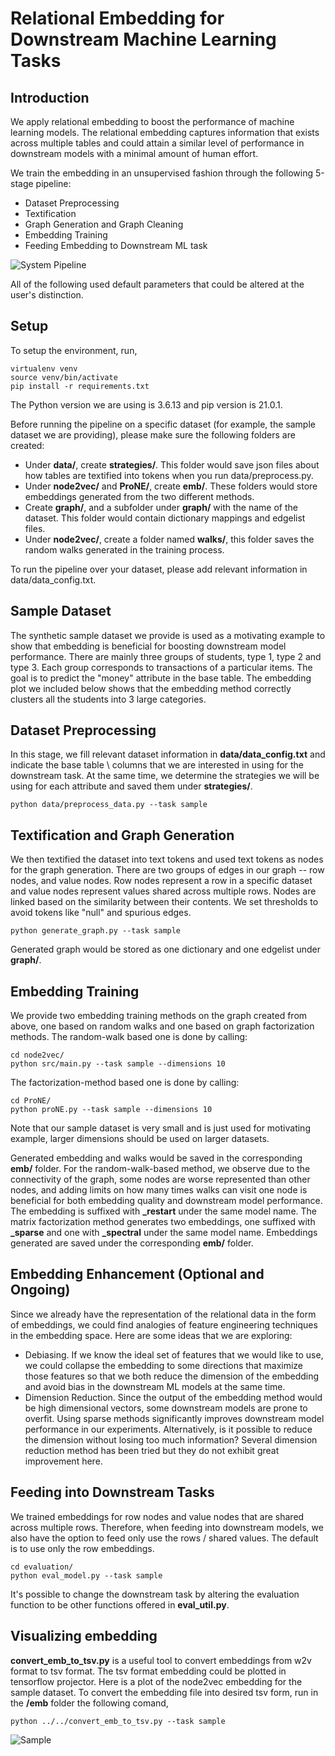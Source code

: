 
# Relational Embedding for Downstream Machine Learning Tasks

  
## Introduction

  

We apply relational embedding to boost the performance of machine learning models. The relational embedding captures information that exists across multiple tables and could attain a similar level of performance in downstream models with a minimal amount of human effort.

 
We train the embedding in an unsupervised fashion through the following 5-stage pipeline: 

- Dataset Preprocessing
- Textification 
- Graph Generation and Graph Cleaning 
- Embedding Training 
- Feeding Embedding to Downstream ML task 

![System Pipeline](pics/Sys-pipeline.png)

All of the following used default parameters that could be altered at the user's distinction. 

## Setup 
To setup the environment, run, 
```
virtualenv venv
source venv/bin/activate
pip install -r requirements.txt
```  

The Python version we are using is 3.6.13 and pip version is 21.0.1.

Before running the pipeline on a specific dataset (for example, the sample dataset we are providing), please make sure the following folders are created: 

- Under **data/**, create **strategies/**. This folder would save json files about how tables are textified into tokens when you run data/preprocess.py. 
- Under **node2vec/** and **ProNE/**, create **emb/**. These folders would store embeddings generated from the two different methods. 
- Create **graph/**, and a subfolder under **graph/** with the name of the dataset. This folder would contain dictionary mappings and edgelist files.
- Under **node2vec/**, create a folder named **walks/**, this folder saves the random walks generated in the training process. 

To run the pipeline over your dataset, please add relevant information in data/data_config.txt. 

## Sample Dataset 
The synthetic sample dataset we provide is used as a motivating example to show that embedding is beneficial for boosting downstream model performance. There are mainly three groups of students, type 1, type 2 and type 3. Each group corresponds to transactions of a particular items. The goal is to predict the "money" attribute in the base table. The embedding plot we included below shows that the embedding method correctly clusters all the students into 3 large categories. 


## Dataset Preprocessing
In this stage, we fill relevant dataset information in **data/data_config.txt** and indicate the base table \ columns that we are interested in using for the downstream task. At the same time, we determine the strategies we will be using for each attribute and saved them under **strategies/**.

```
python data/preprocess_data.py --task sample 
```

## Textification and Graph Generation 
We then textified the dataset into text tokens and used text tokens as nodes for the graph generation. There are two groups of edges in our graph -- row nodes, and value nodes. Row nodes represent a row in a specific dataset and value nodes represent values shared across multiple rows. Nodes are linked based on the similarity between their contents. We set thresholds to avoid tokens like "null" and spurious edges. 

```
python generate_graph.py --task sample 
```

Generated graph would be stored as one dictionary and one edgelist under **graph/**. 

## Embedding Training 
We provide two embedding training methods on the graph created from above, one based on random walks and one based on graph factorization methods. The random-walk based one is done by calling: 

```
cd node2vec/ 
python src/main.py --task sample --dimensions 10
```
 
 The factorization-method based one is done by calling: 
 ```
 cd ProNE/ 
python proNE.py --task sample --dimensions 10
 ```

Note that our sample dataset is very small and is just used for motivating example, larger dimensions should be used on larger datasets. 

Generated embedding and walks would be saved in the corresponding **emb/** folder. For the random-walk-based method, we observe due to the connectivity of the graph, some nodes are worse represented than other nodes, and adding limits on how many times walks can visit one node is beneficial for both embedding quality and downstream model performance. The embedding is suffixed with **_restart** under the same model name. The matrix factorization method generates two embeddings, one suffixed with **_sparse** and one with **_spectral** under the same model name. Embeddings generated are saved under the corresponding **emb/** folder. 

## Embedding Enhancement (Optional and Ongoing) 
Since we already have the representation of the relational data in the form of embeddings, we could find analogies of feature engineering techniques in the embedding space. Here are some ideas that we are exploring: 

- Debiasing. If we know the ideal set of features that we would like to use, we could collapse the embedding to some directions that maximize those features so that we both reduce the dimension of the embedding and avoid bias in the downstream ML models at the same time. 
- Dimension Reduction. Since the output of the embedding method would be high dimensional vectors, some downstream models are prone to overfit. Using sparse methods significantly improves downstream model performance in our experiments. Alternatively, is it possible to reduce the dimension without losing too much information? Several dimension reduction method has been tried but they do not exhibit great improvement here. 

## Feeding into Downstream Tasks 
We trained embeddings for row nodes and value nodes that are shared across multiple rows. Therefore, when feeding into downstream models, we also have the option to feed only use the rows / shared values. The default is to use only the row embeddings.

```
cd evaluation/
python eval_model.py --task sample 
```

It's possible to change the downstream task by altering the evaluation function to be other functions offered in **eval_util.py**.

## Visualizing embedding 
**convert_emb_to_tsv.py** is a useful tool to convert embeddings from w2v format to tsv format. The tsv format embedding could be plotted in tensorflow projector. Here is a plot of the node2vec embedding for the sample dataset. To convert the embedding file into desired tsv form, run in the **/emb** folder the following comand, 

```
python ../../convert_emb_to_tsv.py --task sample 
```

![Sample](pics/Background-ex.png)
